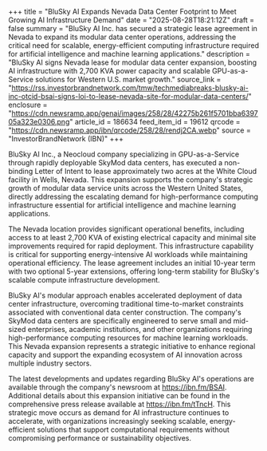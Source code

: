 +++
title = "BluSky AI Expands Nevada Data Center Footprint to Meet Growing AI Infrastructure Demand"
date = "2025-08-28T18:21:12Z"
draft = false
summary = "BluSky AI Inc. has secured a strategic lease agreement in Nevada to expand its modular data center operations, addressing the critical need for scalable, energy-efficient computing infrastructure required for artificial intelligence and machine learning applications."
description = "BluSky AI signs Nevada lease for modular data center expansion, boosting AI infrastructure with 2,700 KVA power capacity and scalable GPU-as-a-Service solutions for Western U.S. market growth."
source_link = "https://rss.investorbrandnetwork.com/tmw/techmediabreaks-blusky-ai-inc-otcid-bsai-signs-loi-to-lease-nevada-site-for-modular-data-centers/"
enclosure = "https://cdn.newsramp.app/genai/images/258/28/42275b261f5701bba639705a323e0306.png"
article_id = 186634
feed_item_id = 19612
qrcode = "https://cdn.newsramp.app/ibn/qrcode/258/28/rendj2CA.webp"
source = "InvestorBrandNetwork (IBN)"
+++

<p>BluSky AI Inc., a Neocloud company specializing in GPU-as-a-Service through rapidly deployable SkyMod data centers, has executed a non-binding Letter of Intent to lease approximately two acres at the White Cloud facility in Wells, Nevada. This expansion supports the company's strategic growth of modular data service units across the Western United States, directly addressing the escalating demand for high-performance computing infrastructure essential for artificial intelligence and machine learning applications.</p><p>The Nevada location provides significant operational benefits, including access to at least 2,700 KVA of existing electrical capacity and minimal site improvements required for rapid deployment. This infrastructure capability is critical for supporting energy-intensive AI workloads while maintaining operational efficiency. The lease agreement includes an initial 10-year term with two optional 5-year extensions, offering long-term stability for BluSky's scalable compute infrastructure development.</p><p>BluSky AI's modular approach enables accelerated deployment of data center infrastructure, overcoming traditional time-to-market constraints associated with conventional data center construction. The company's SkyMod data centers are specifically engineered to serve small and mid-sized enterprises, academic institutions, and other organizations requiring high-performance computing resources for machine learning workloads. This Nevada expansion represents a strategic initiative to enhance regional capacity and support the expanding ecosystem of AI innovation across multiple industry sectors.</p><p>The latest developments and updates regarding BluSky AI's operations are available through the company's newsroom at <a href="https://ibn.fm/BSAI" rel="nofollow" target="_blank">https://ibn.fm/BSAI</a>. Additional details about this expansion initiative can be found in the comprehensive press release available at <a href="https://ibn.fm/tTncH" rel="nofollow" target="_blank">https://ibn.fm/tTncH</a>. This strategic move occurs as demand for AI infrastructure continues to accelerate, with organizations increasingly seeking scalable, energy-efficient solutions that support computational requirements without compromising performance or sustainability objectives.</p>